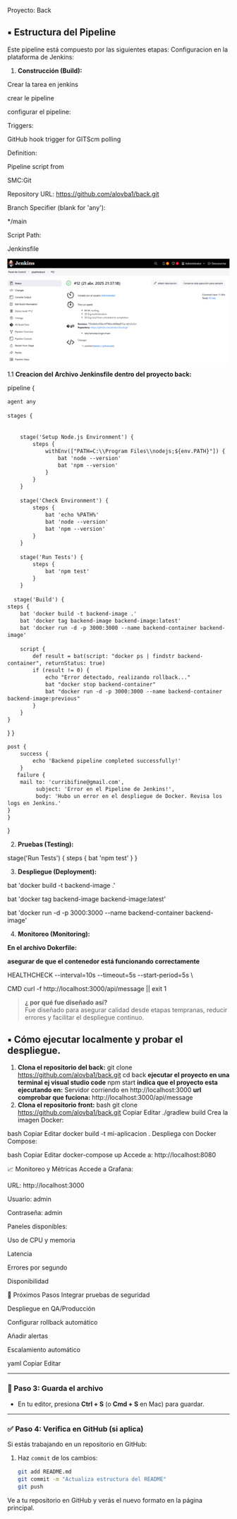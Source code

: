   Proyecto: Back

## ▪  Estructura del Pipeline

Este pipeline está compuesto por las siguientes etapas:
Configuracion en la plataforma de Jenkins:
1. **Construcción (Build):**

 Crear la tarea en jenkins

 crear le pipeline

 configurar el pipeline:

 Triggers:

 GitHub hook trigger for GITScm polling

 Definition:

 Pipeline script from 

 SMC:Git

 Repository URL: https://github.com/alovba1/back.git

 Branch Specifier (blank for 'any'):

 */main

 Script Path:

 Jenkinsfile

![Descripción de la imagen](images/image.png)


1.1 **Creacion del Archivo Jenkinsfile dentro del proyecto back:**

pipeline {

    agent any

    stages {
      

        stage('Setup Node.js Environment') {
            steps {
                withEnv(["PATH=C:\\Program Files\\nodejs;${env.PATH}"]) {
                    bat 'node --version'
                    bat 'npm --version'
                }
            }
        }

        stage('Check Environment') {
            steps {
                bat 'echo %PATH%'
                bat 'node --version'
                bat 'npm --version'
            }
        }

        stage('Run Tests') {
            steps {
                bat 'npm test'
            }
        }

      stage('Build') {
    steps {
        bat 'docker build -t backend-image .'
        bat 'docker tag backend-image backend-image:latest'
        bat 'docker run -d -p 3000:3000 --name backend-container backend-image'

        script {
            def result = bat(script: "docker ps | findstr backend-container", returnStatus: true)
            if (result != 0) {
                echo "Error detectado, realizando rollback..."
                bat "docker stop backend-container"
                bat "docker run -d -p 3000:3000 --name backend-container backend-image:previous"
            }
        }
    }
}
    }

    post {
        success {
            echo 'Backend pipeline completed successfully!'
        }
       failure {
        mail to: 'curribifine@gmail.com',
             subject: 'Error en el Pipeline de Jenkins!',
             body: 'Hubo un error en el despliegue de Docker. Revisa los logs en Jenkins.'
    }
    }
}



2. **Pruebas (Testing):**

 stage('Run Tests') {
            steps {
                bat 'npm test'
            }
        }


3. **Despliegue (Deployment):**

 bat 'docker build -t backend-image .'

 bat 'docker tag backend-image backend-image:latest'

 bat 'docker run -d -p 3000:3000 --name backend-container backend-image'

4. **Monitoreo (Monitoring):**

**En el archivo Dokerfile:**

**asegurar de que el contenedor está funcionando correctamente**

HEALTHCHECK --interval=10s --timeout=5s --start-period=5s \

CMD curl -f http://localhost:3000/api/message || exit 1


> **¿ por qué fue diseñado así?**  
Fue diseñado para asegurar calidad desde etapas tempranas, reducir errores y facilitar el despliegue continuo.

## ▪ Cómo ejecutar localmente y probar el despliegue.

1. **Clona el repositorio del back:**
   git clone https://github.com/alovba1/back.git
   cd back
  **ejecutar el proyecto en una terminal ej visual studio code**
   npm start
**indica que el proyecto esta ejecutando en:**
Servidor corriendo en http://localhost:3000
**url comprobar que fuciona:**
http://localhost:3000/api/message
2. **Clona el repositorio front:**
 bash
 git clone https://github.com/alovba1/back.git
Copiar
Editar
./gradlew build
Crea la imagen Docker:

bash
Copiar
Editar
docker build -t mi-aplicacion .
Despliega con Docker Compose:

bash
Copiar
Editar
docker-compose up
Accede a: http://localhost:8080

📈 Monitoreo y Métricas
Accede a Grafana:

URL: http://localhost:3000

Usuario: admin

Contraseña: admin

Paneles disponibles:

Uso de CPU y memoria

Latencia

Errores por segundo

Disponibilidad

🚀 Próximos Pasos
Integrar pruebas de seguridad

Despliegue en QA/Producción

Configurar rollback automático

Añadir alertas

Escalamiento automático

yaml
Copiar
Editar

---

### 💾 Paso 3: Guarda el archivo

- En tu editor, presiona **Ctrl + S** (o **Cmd + S** en Mac) para guardar.

---

### ✅ Paso 4: Verifica en GitHub (si aplica)

Si estás trabajando en un repositorio en GitHub:

1. Haz `commit` de los cambios:
   ```bash
   git add README.md
   git commit -m "Actualiza estructura del README"
   git push
Ve a tu repositorio en GitHub y verás el nuevo formato en la página principal.


